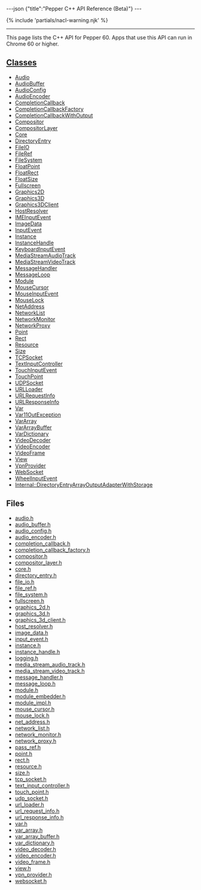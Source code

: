 ---json {"title":"Pepper C++ API Reference (Beta)"} ---

<span id="cpp-api-beta" class="target"><span id="pepper-beta-cpp-index"></span></span> {% include 'partials/nacl-warning.njk' %}

---

This page lists the C++ API for Pepper 60. Apps that use this API can run in Chrome 60 or higher.

## <a href="/docs/native-client/pepper_beta/cpp/inherits/" class="reference external">Classes</a>

- <a href="/docs/native-client/pepper_beta/cpp/classpp_1_1_audio/" class="reference external">Audio</a>
- <a href="/docs/native-client/pepper_beta/cpp/classpp_1_1_audio_buffer/" class="reference external">AudioBuffer</a>
- <a href="/docs/native-client/pepper_beta/cpp/classpp_1_1_audio_config/" class="reference external">AudioConfig</a>
- <a href="/docs/native-client/pepper_beta/cpp/classpp_1_1_audio_encoder/" class="reference external">AudioEncoder</a>
- <a href="/docs/native-client/pepper_beta/cpp/classpp_1_1_completion_callback/" class="reference external">CompletionCallback</a>
- <a href="/docs/native-client/pepper_beta/cpp/classpp_1_1_completion_callback_factory/" class="reference external">CompletionCallbackFactory</a>
- <a href="/docs/native-client/pepper_beta/cpp/classpp_1_1_completion_callback_with_output/" class="reference external">CompletionCallbackWithOutput</a>
- <a href="/docs/native-client/pepper_beta/cpp/classpp_1_1_compositor/" class="reference external">Compositor</a>
- <a href="/docs/native-client/pepper_beta/cpp/classpp_1_1_compositor_layer/" class="reference external">CompositorLayer</a>
- <a href="/docs/native-client/pepper_beta/cpp/classpp_1_1_core/" class="reference external">Core</a>
- <a href="/docs/native-client/pepper_beta/cpp/classpp_1_1_directory_entry/" class="reference external">DirectoryEntry</a>
- <a href="/docs/native-client/pepper_beta/cpp/classpp_1_1_file_i_o/" class="reference external">FileIO</a>
- <a href="/docs/native-client/pepper_beta/cpp/classpp_1_1_file_ref/" class="reference external">FileRef</a>
- <a href="/docs/native-client/pepper_beta/cpp/classpp_1_1_file_system/" class="reference external">FileSystem</a>
- <a href="/docs/native-client/pepper_beta/cpp/classpp_1_1_float_point/" class="reference external">FloatPoint</a>
- <a href="/docs/native-client/pepper_beta/cpp/classpp_1_1_float_rect/" class="reference external">FloatRect</a>
- <a href="/docs/native-client/pepper_beta/cpp/classpp_1_1_float_size/" class="reference external">FloatSize</a>
- <a href="/docs/native-client/pepper_beta/cpp/classpp_1_1_fullscreen/" class="reference external">Fullscreen</a>
- <a href="/docs/native-client/pepper_beta/cpp/classpp_1_1_graphics2_d/" class="reference external">Graphics2D</a>
- <a href="/docs/native-client/pepper_beta/cpp/classpp_1_1_graphics3_d/" class="reference external">Graphics3D</a>
- <a href="/docs/native-client/pepper_beta/cpp/classpp_1_1_graphics3_d_client/" class="reference external">Graphics3DClient</a>
- <a href="/docs/native-client/pepper_beta/cpp/classpp_1_1_host_resolver/" class="reference external">HostResolver</a>
- <a href="/docs/native-client/pepper_beta/cpp/classpp_1_1_i_m_e_input_event/" class="reference external">IMEInputEvent</a>
- <a href="/docs/native-client/pepper_beta/cpp/classpp_1_1_image_data/" class="reference external">ImageData</a>
- <a href="/docs/native-client/pepper_beta/cpp/classpp_1_1_input_event/" class="reference external">InputEvent</a>
- <a href="/docs/native-client/pepper_beta/cpp/classpp_1_1_instance/" class="reference external">Instance</a>
- <a href="/docs/native-client/pepper_beta/cpp/classpp_1_1_instance_handle/" class="reference external">InstanceHandle</a>
- <a href="/docs/native-client/pepper_beta/cpp/classpp_1_1_keyboard_input_event/" class="reference external">KeyboardInputEvent</a>
- <a href="/docs/native-client/pepper_beta/cpp/classpp_1_1_media_stream_audio_track/" class="reference external">MediaStreamAudioTrack</a>
- <a href="/docs/native-client/pepper_beta/cpp/classpp_1_1_media_stream_video_track/" class="reference external">MediaStreamVideoTrack</a>
- <a href="/docs/native-client/pepper_beta/cpp/classpp_1_1_message_handler/" class="reference external">MessageHandler</a>
- <a href="/docs/native-client/pepper_beta/cpp/classpp_1_1_message_loop/" class="reference external">MessageLoop</a>
- <a href="/docs/native-client/pepper_beta/cpp/classpp_1_1_module/" class="reference external">Module</a>
- <a href="/docs/native-client/pepper_beta/cpp/classpp_1_1_mouse_cursor/" class="reference external">MouseCursor</a>
- <a href="/docs/native-client/pepper_beta/cpp/classpp_1_1_mouse_input_event/" class="reference external">MouseInputEvent</a>
- <a href="/docs/native-client/pepper_beta/cpp/classpp_1_1_mouse_lock/" class="reference external">MouseLock</a>
- <a href="/docs/native-client/pepper_beta/cpp/classpp_1_1_net_address/" class="reference external">NetAddress</a>
- <a href="/docs/native-client/pepper_beta/cpp/classpp_1_1_network_list/" class="reference external">NetworkList</a>
- <a href="/docs/native-client/pepper_beta/cpp/classpp_1_1_network_monitor/" class="reference external">NetworkMonitor</a>
- <a href="/docs/native-client/pepper_beta/cpp/classpp_1_1_network_proxy/" class="reference external">NetworkProxy</a>
- <a href="/docs/native-client/pepper_beta/cpp/classpp_1_1_point/" class="reference external">Point</a>
- <a href="/docs/native-client/pepper_beta/cpp/classpp_1_1_rect/" class="reference external">Rect</a>
- <a href="/docs/native-client/pepper_beta/cpp/classpp_1_1_resource/" class="reference external">Resource</a>
- <a href="/docs/native-client/pepper_beta/cpp/classpp_1_1_size/" class="reference external">Size</a>
- <a href="/docs/native-client/pepper_beta/cpp/classpp_1_1_t_c_p_socket/" class="reference external">TCPSocket</a>
- <a href="/docs/native-client/pepper_beta/cpp/classpp_1_1_text_input_controller/" class="reference external">TextInputController</a>
- <a href="/docs/native-client/pepper_beta/cpp/classpp_1_1_touch_input_event/" class="reference external">TouchInputEvent</a>
- <a href="/docs/native-client/pepper_beta/cpp/classpp_1_1_touch_point/" class="reference external">TouchPoint</a>
- <a href="/docs/native-client/pepper_beta/cpp/classpp_1_1_u_d_p_socket/" class="reference external">UDPSocket</a>
- <a href="/docs/native-client/pepper_beta/cpp/classpp_1_1_u_r_l_loader/" class="reference external">URLLoader</a>
- <a href="/docs/native-client/pepper_beta/cpp/classpp_1_1_u_r_l_request_info/" class="reference external">URLRequestInfo</a>
- <a href="/docs/native-client/pepper_beta/cpp/classpp_1_1_u_r_l_response_info/" class="reference external">URLResponseInfo</a>
- <a href="/docs/native-client/pepper_beta/cpp/classpp_1_1_var/" class="reference external">Var</a>
- <a href="/docs/native-client/pepper_beta/cpp/classpp_1_1_var_1_1_out_exception/" class="reference external">Var11OutException</a>
- <a href="/docs/native-client/pepper_beta/cpp/classpp_1_1_var_array/" class="reference external">VarArray</a>
- <a href="/docs/native-client/pepper_beta/cpp/classpp_1_1_var_array_buffer/" class="reference external">VarArrayBuffer</a>
- <a href="/docs/native-client/pepper_beta/cpp/classpp_1_1_var_dictionary/" class="reference external">VarDictionary</a>
- <a href="/docs/native-client/pepper_beta/cpp/classpp_1_1_video_decoder/" class="reference external">VideoDecoder</a>
- <a href="/docs/native-client/pepper_beta/cpp/classpp_1_1_video_encoder/" class="reference external">VideoEncoder</a>
- <a href="/docs/native-client/pepper_beta/cpp/classpp_1_1_video_frame/" class="reference external">VideoFrame</a>
- <a href="/docs/native-client/pepper_beta/cpp/classpp_1_1_view/" class="reference external">View</a>
- <a href="/docs/native-client/pepper_beta/cpp/classpp_1_1_vpn_provider/" class="reference external">VpnProvider</a>
- <a href="/docs/native-client/pepper_beta/cpp/classpp_1_1_web_socket/" class="reference external">WebSocket</a>
- <a href="/docs/native-client/pepper_beta/cpp/classpp_1_1_wheel_input_event/" class="reference external">WheelInputEvent</a>
- <a href="/docs/native-client/pepper_beta/cpp/classpp_1_1internal_1_1_directory_entry_array_output_adapter_with_storage/" class="reference external">Internal::DirectoryEntryArrayOutputAdapterWithStorage</a>

## Files

- <a href="/docs/native-client/pepper_beta/cpp/audio_8h/" class="reference external">audio.h</a>
- <a href="/docs/native-client/pepper_beta/cpp/audio__buffer_8h/" class="reference external">audio_buffer.h</a>
- <a href="/docs/native-client/pepper_beta/cpp/audio__config_8h/" class="reference external">audio_config.h</a>
- <a href="/docs/native-client/pepper_beta/cpp/audio__encoder_8h/" class="reference external">audio_encoder.h</a>
- <a href="/docs/native-client/pepper_beta/cpp/completion__callback_8h/" class="reference external">completion_callback.h</a>
- <a href="/docs/native-client/pepper_beta/cpp/completion__callback__factory_8h/" class="reference external">completion_callback_factory.h</a>
- <a href="/docs/native-client/pepper_beta/cpp/compositor_8h/" class="reference external">compositor.h</a>
- <a href="/docs/native-client/pepper_beta/cpp/compositor__layer_8h/" class="reference external">compositor_layer.h</a>
- <a href="/docs/native-client/pepper_beta/cpp/core_8h/" class="reference external">core.h</a>
- <a href="/docs/native-client/pepper_beta/cpp/directory__entry_8h/" class="reference external">directory_entry.h</a>
- <a href="/docs/native-client/pepper_beta/cpp/file__io_8h/" class="reference external">file_io.h</a>
- <a href="/docs/native-client/pepper_beta/cpp/file__ref_8h/" class="reference external">file_ref.h</a>
- <a href="/docs/native-client/pepper_beta/cpp/file__system_8h/" class="reference external">file_system.h</a>
- <a href="/docs/native-client/pepper_beta/cpp/fullscreen_8h/" class="reference external">fullscreen.h</a>
- <a href="/docs/native-client/pepper_beta/cpp/graphics__2d_8h/" class="reference external">graphics_2d.h</a>
- <a href="/docs/native-client/pepper_beta/cpp/graphics__3d_8h/" class="reference external">graphics_3d.h</a>
- <a href="/docs/native-client/pepper_beta/cpp/graphics__3d__client_8h/" class="reference external">graphics_3d_client.h</a>
- <a href="/docs/native-client/pepper_beta/cpp/host__resolver_8h/" class="reference external">host_resolver.h</a>
- <a href="/docs/native-client/pepper_beta/cpp/image__data_8h/" class="reference external">image_data.h</a>
- <a href="/docs/native-client/pepper_beta/cpp/input__event_8h/" class="reference external">input_event.h</a>
- <a href="/docs/native-client/pepper_beta/cpp/instance_8h/" class="reference external">instance.h</a>
- <a href="/docs/native-client/pepper_beta/cpp/instance__handle_8h/" class="reference external">instance_handle.h</a>
- <a href="/docs/native-client/pepper_beta/cpp/logging_8h/" class="reference external">logging.h</a>
- <a href="/docs/native-client/pepper_beta/cpp/media__stream__audio__track_8h/" class="reference external">media_stream_audio_track.h</a>
- <a href="/docs/native-client/pepper_beta/cpp/media__stream__video__track_8h/" class="reference external">media_stream_video_track.h</a>
- <a href="/docs/native-client/pepper_beta/cpp/message__handler_8h/" class="reference external">message_handler.h</a>
- <a href="/docs/native-client/pepper_beta/cpp/message__loop_8h/" class="reference external">message_loop.h</a>
- <a href="/docs/native-client/pepper_beta/cpp/module_8h/" class="reference external">module.h</a>
- <a href="/docs/native-client/pepper_beta/cpp/module__embedder_8h/" class="reference external">module_embedder.h</a>
- <a href="/docs/native-client/pepper_beta/cpp/module__impl_8h/" class="reference external">module_impl.h</a>
- <a href="/docs/native-client/pepper_beta/cpp/mouse__cursor_8h/" class="reference external">mouse_cursor.h</a>
- <a href="/docs/native-client/pepper_beta/cpp/mouse__lock_8h/" class="reference external">mouse_lock.h</a>
- <a href="/docs/native-client/pepper_beta/cpp/net__address_8h/" class="reference external">net_address.h</a>
- <a href="/docs/native-client/pepper_beta/cpp/network__list_8h/" class="reference external">network_list.h</a>
- <a href="/docs/native-client/pepper_beta/cpp/network__monitor_8h/" class="reference external">network_monitor.h</a>
- <a href="/docs/native-client/pepper_beta/cpp/network__proxy_8h/" class="reference external">network_proxy.h</a>
- <a href="/docs/native-client/pepper_beta/cpp/pass__ref_8h/" class="reference external">pass_ref.h</a>
- <a href="/docs/native-client/pepper_beta/cpp/point_8h/" class="reference external">point.h</a>
- <a href="/docs/native-client/pepper_beta/cpp/rect_8h/" class="reference external">rect.h</a>
- <a href="/docs/native-client/pepper_beta/cpp/resource_8h/" class="reference external">resource.h</a>
- <a href="/docs/native-client/pepper_beta/cpp/size_8h/" class="reference external">size.h</a>
- <a href="/docs/native-client/pepper_beta/cpp/tcp__socket_8h/" class="reference external">tcp_socket.h</a>
- <a href="/docs/native-client/pepper_beta/cpp/text__input__controller_8h/" class="reference external">text_input_controller.h</a>
- <a href="/docs/native-client/pepper_beta/cpp/touch__point_8h/" class="reference external">touch_point.h</a>
- <a href="/docs/native-client/pepper_beta/cpp/udp__socket_8h/" class="reference external">udp_socket.h</a>
- <a href="/docs/native-client/pepper_beta/cpp/url__loader_8h/" class="reference external">url_loader.h</a>
- <a href="/docs/native-client/pepper_beta/cpp/url__request__info_8h/" class="reference external">url_request_info.h</a>
- <a href="/docs/native-client/pepper_beta/cpp/url__response__info_8h/" class="reference external">url_response_info.h</a>
- <a href="/docs/native-client/pepper_beta/cpp/var_8h/" class="reference external">var.h</a>
- <a href="/docs/native-client/pepper_beta/cpp/var__array_8h/" class="reference external">var_array.h</a>
- <a href="/docs/native-client/pepper_beta/cpp/var__array__buffer_8h/" class="reference external">var_array_buffer.h</a>
- <a href="/docs/native-client/pepper_beta/cpp/var__dictionary_8h/" class="reference external">var_dictionary.h</a>
- <a href="/docs/native-client/pepper_beta/cpp/video__decoder_8h/" class="reference external">video_decoder.h</a>
- <a href="/docs/native-client/pepper_beta/cpp/video__encoder_8h/" class="reference external">video_encoder.h</a>
- <a href="/docs/native-client/pepper_beta/cpp/video__frame_8h/" class="reference external">video_frame.h</a>
- <a href="/docs/native-client/pepper_beta/cpp/view_8h/" class="reference external">view.h</a>
- <a href="/docs/native-client/pepper_beta/cpp/vpn__provider_8h/" class="reference external">vpn_provider.h</a>
- <a href="/docs/native-client/pepper_beta/cpp/websocket_8h/" class="reference external">websocket.h</a>
